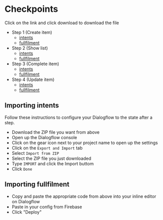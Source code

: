 # Checkpoints

Click on the link and click download to download the file

- Step 1 (Create item)
    - [intents](./code/intents/intents.step.1.zip)
    - [fullfilment](./code/functions/index.step1.js)
- Step 2 (Show list)
    - [intents](./code/intents/intents.step.1.zip)
    - [fullfilment](./code/functions/index.step2.js)
- Step 3 (Complete item)
    - [intents](./code/intents/intents.step.1.zip)
    - [fullfilment](./code/functions/index.step3.js)
- Step 4 (Update item)
    - [intents](./code/intents/intents.step.1.zip)
    - [fullfilment](./code/functions/index.step4.js)

## Importing intents

Follow these instructions to configure your Dialogflow to the state after a step.

- Download the ZIP file you want from above
- Open up the Dialogflow console
- Click on the gear icon next to your project name to open up the settings
- Click on the `Export and Import` tab
- Select `Import from ZIP`
- Select the ZIP file you just downloaded
- Type `IMPORT` and click the Import buttom
- Click `Done`

## Importing fullfilment

- Copy and paste the appropriate code from above into your inline editor on Dialogflow
- Paste in your config from Firebase
- Click "Deploy"
